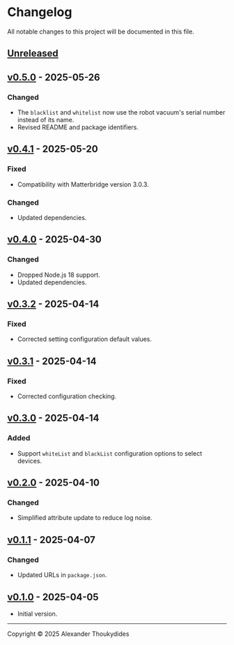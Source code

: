 # Changelog

All notable changes to this project will be documented in this file.

## [Unreleased]

## [v0.5.0] - 2025-05-26
### Changed
* The `blacklist` and `whitelist` now use the robot vacuum's serial number instead of its name.
* Revised README and package identifiers.

## [v0.4.1] - 2025-05-20
### Fixed
* Compatibility with Matterbridge version 3.0.3.
### Changed
* Updated dependencies.

## [v0.4.0] - 2025-04-30
### Changed
* Dropped Node.js 18 support.
* Updated dependencies.

## [v0.3.2] - 2025-04-14
### Fixed
* Corrected setting configuration default values.

## [v0.3.1] - 2025-04-14
### Fixed
* Corrected configuration checking.

## [v0.3.0] - 2025-04-14
### Added
* Support `whiteList` and `blackList` configuration options to select devices.

## [v0.2.0] - 2025-04-10
### Changed
* Simplified attribute update to reduce log noise.

## [v0.1.1] - 2025-04-07
### Changed
* Updated URLs in `package.json`.

## [v0.1.0] - 2025-04-05
* Initial version.

---

Copyright © 2025 Alexander Thoukydides

[Unreleased]:       https://github.com/thoukydides/matterbridge-tado-hw/compare/v0.5.0...HEAD
[v0.5.0]:           https://github.com/thoukydides/matterbridge-tado-hw/compare/v0.4.1...v0.5.0
[v0.4.1]:           https://github.com/thoukydides/matterbridge-tado-hw/compare/v0.4.0...v0.4.1
[v0.4.0]:           https://github.com/thoukydides/matterbridge-tado-hw/compare/v0.3.2...v0.4.0
[v0.3.2]:           https://github.com/thoukydides/matterbridge-tado-hw/compare/v0.3.1...v0.3.2
[v0.3.1]:           https://github.com/thoukydides/matterbridge-tado-hw/compare/v0.3.0...v0.3.1
[v0.3.0]:           https://github.com/thoukydides/matterbridge-tado-hw/compare/v0.2.0...v0.3.0
[v0.2.0]:           https://github.com/thoukydides/matterbridge-tado-hw/compare/v0.1.1...v0.2.0
[v0.1.1]:           https://github.com/thoukydides/matterbridge-tado-hw/compare/v0.1.0...v0.1.1
[v0.1.0]:           https://github.com/thoukydides/matterbridge-tado-hw/releases/tag/v0.1.0
